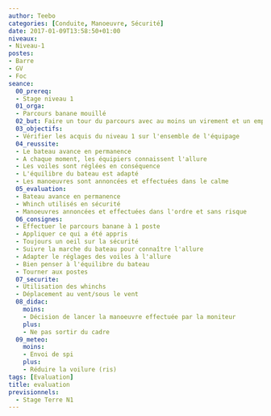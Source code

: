 ```yaml
---
author: Teebo
categories: [Conduite, Manoeuvre, Sécurité]
date: 2017-01-09T13:58:50+01:00
niveaux:
- Niveau-1
postes:
- Barre
- GV
- Foc
seance:
  00_prereq:
  - Stage niveau 1
  01_orga:
  - Parcours banane mouillé
  02_but: Faire un tour du parcours avec au moins un virement et un empannage
  03_objectifs:
  - Vérifier les acquis du niveau 1 sur l'ensemble de l'équipage
  04_reussite:
  - Le bateau avance en permanence
  - A chaque moment, les équipiers connaissent l'allure
  - Les voiles sont réglées en conséquence
  - L'équilibre du bateau est adapté
  - Les manoeuvres sont annoncées et effectuées dans le calme
  05_evaluation:
  - Bateau avance en permanence
  - Whinch utilisés en sécurité
  - Manoeuvres annoncées et effectuées dans l'ordre et sans risque
  06_consignes:
  - Effectuer le parcours banane à 1 poste
  - Appliquer ce qui a été appris
  - Toujours un oeil sur la sécurité
  - Suivre la marche du bateau pour connaître l'allure
  - Adapter le réglages des voiles à l'allure
  - Bien penser à l'équilibre du bateau
  - Tourner aux postes
  07_securite:
  - Utilisation des whinchs
  - Déplacement au vent/sous le vent
  08_didac:
    moins:
    - Décision de lancer la manoeuvre effectuée par la moniteur
    plus:
    - Ne pas sortir du cadre
  09_meteo:
    moins:
    - Envoi de spi
    plus:
    - Réduire la voilure (ris)
tags: [Evaluation]
title: evaluation
previsionnels:
  - Stage Terre N1
---
```

